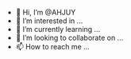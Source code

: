 - 👋 Hi, I’m @AHJUY
- 👀 I’m interested in ...
- 🌱 I’m currently learning ...
- 💞️ I’m looking to collaborate on ...
- 📫 How to reach me ...

<!---
AHJUY/AHJUY is a ✨ special ✨ repository because its `README.md` (this file) appears on your GitHub profile.
You can click the Preview link to take a look at your changes.
--->
